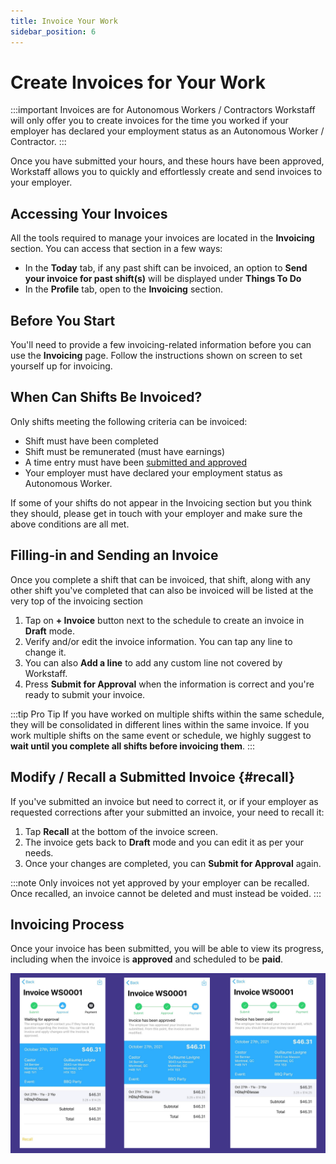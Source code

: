 ```yaml
---
title: Invoice Your Work
sidebar_position: 6
---
```


# Create Invoices for Your Work

:::important Invoices are for Autonomous Workers / Contractors
Workstaff will only offer you to create invoices for the time you worked if your employer has declared your employment 
status as an Autonomous Worker / Contractor.
:::

Once you have submitted your hours, and these hours have been approved, Workstaff allows you to quickly and effortlessly 
create and send invoices to your employer.

## Accessing Your Invoices

All the tools required to manage your invoices are located in the **Invoicing** section. You can access that section in a few ways:

- In the **Today** tab, if any past shift can be invoiced, an option to **Send your invoice for past shift(s)** will be displayed under **Things To Do** 
- In the **Profile** tab, open to the **Invoicing** section.

## Before You Start

You'll need to provide a few invoicing-related information before you can use the **Invoicing** page. Follow the instructions shown on screen to set yourself up for invoicing.

## When Can Shifts Be Invoiced?

Only shifts meeting the following criteria can be invoiced:

- Shift must have been completed
- Shift must be remunerated (must have earnings)
- A time entry must have been [submitted and approved](./manage-your-time/report-your-time.md)
- Your employer must have declared your employment status as Autonomous Worker.

If some of your shifts do not appear in the Invoicing section but you think they should, please get in touch with your employer and make sure the above conditions are all met.

## Filling-in and Sending an Invoice

Once you complete a shift that can be invoiced, that shift, along with any other shift you've completed that can also be invoiced will be listed at the very top of the invoicing section

1. Tap on **+ Invoice** button next to the schedule to create an invoice in **Draft** mode.
2. Verify and/or edit the invoice information. You can tap any line to change it.
3. You can also **Add a line** to add any custom line not covered by Workstaff. 
4. Press **Submit for Approval** when the information is correct and you're ready to submit your invoice.

:::tip Pro Tip
If you have worked on multiple shifts within the same schedule, they will be consolidated in different lines within the same invoice. If you work multiple shifts on the same event or schedule, we highly suggest to **wait until you complete all shifts before invoicing them**.
:::

## Modify / Recall a Submitted Invoice {#recall}

If you've submitted an invoice but need to correct it, or if your employer as requested corrections after your submitted an invoice, your need to recall it:

1. Tap **Recall** at the bottom of the invoice screen.
2. The invoice gets back to **Draft** mode and you can edit it as per your needs.
3. Once your changes are completed, you can **Submit for Approval** again.

:::note
Only invoices not yet approved by your employer can be recalled. Once recalled, an invoice cannot be deleted and must instead be voided.
:::

## Invoicing Process 
Once your invoice has been submitted, you will be able to view its progress, including when the invoice is **approved** and scheduled to be **paid**.

![invoicing_process.png](Images/invoicing_process.png)
